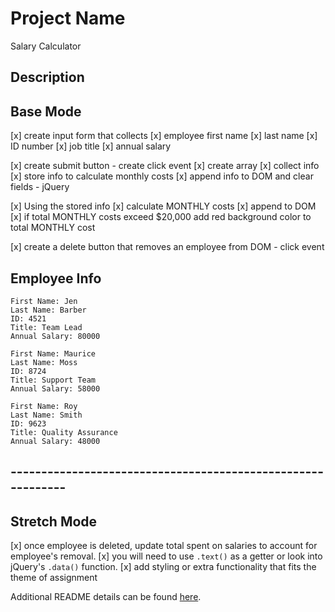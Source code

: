 # Project Name

Salary Calculator

## Description

## Base Mode
[x] create input form that collects 
    [x] employee first name 
    [x] last name 
    [x] ID number 
    [x] job title
    [x] annual salary

[x] create submit button - create click event
    [x] create array
        [x] collect info 
        [x] store info to calculate monthly costs
    [x] append info to DOM and clear fields - jQuery

[x] Using the stored info
    [x] calculate MONTHLY costs
    [x] append to DOM
    [x] if total MONTHLY costs exceed $20,000 add red background color to total MONTHLY cost

[x] create a delete button that removes an employee from DOM - click event

## Employee Info
    First Name: Jen
    Last Name: Barber
    ID: 4521
    Title: Team Lead
    Annual Salary: 80000

    First Name: Maurice
    Last Name: Moss
    ID: 8724
    Title: Support Team
    Annual Salary: 58000

    First Name: Roy
    Last Name: Smith
    ID: 9623
    Title: Quality Assurance
    Annual Salary: 48000
## ------------------------------------------------------------ ##

## Stretch Mode
[x] once employee is deleted, update total spent on salaries    to account for employee's removal.
    [x] you will need to use `.text()` as a getter or look into jQuery's `.data()` function.
[x] add styling or extra functionality that fits the theme of assignment


Additional README details can be found [here](https://github.com/PrimeAcademy/readme-template/blob/master/README.md).
